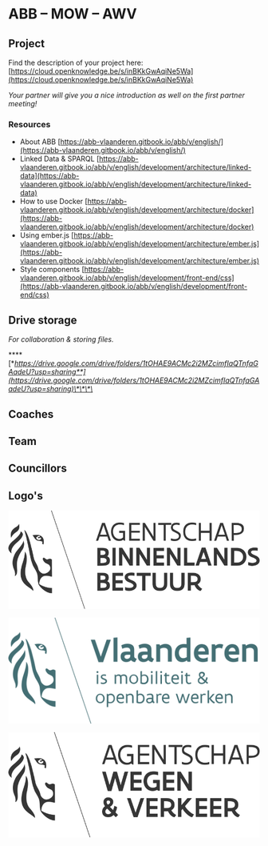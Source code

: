 # ABB – MOW – AWV

## Project

Find the description of your project here: [https://cloud.openknowledge.be/s/inBKkGwAqiNe5Wa](https://cloud.openknowledge.be/s/inBKkGwAqiNe5Wa)

_Your partner will give you a nice introduction as well on the first partner meeting!_

### Resources

* About ABB [https://abb-vlaanderen.gitbook.io/abb/v/english/](https://abb-vlaanderen.gitbook.io/abb/v/english/)
* Linked Data & SPARQL [https://abb-vlaanderen.gitbook.io/abb/v/english/development/architecture/linked-data](https://abb-vlaanderen.gitbook.io/abb/v/english/development/architecture/linked-data)
* How to use Docker [https://abb-vlaanderen.gitbook.io/abb/v/english/development/architecture/docker](https://abb-vlaanderen.gitbook.io/abb/v/english/development/architecture/docker)
* Using ember.js [https://abb-vlaanderen.gitbook.io/abb/v/english/development/architecture/ember.js](https://abb-vlaanderen.gitbook.io/abb/v/english/development/architecture/ember.js)
* Style components [https://abb-vlaanderen.gitbook.io/abb/v/english/development/front-end/css](https://abb-vlaanderen.gitbook.io/abb/v/english/development/front-end/css)

## Drive storage

_For collaboration & storing files._

\*\*\*\*[**https://drive.google.com/drive/folders/1tOHAE9ACMc2i2MZcimfIaQTnfaGAadeU?usp=sharing**](https://drive.google.com/drive/folders/1tOHAE9ACMc2i2MZcimfIaQTnfaGAadeU?usp=sharing)\*\*\*\*

## Coaches



## Team

## Councillors

## Logo's

![Logo Agentschap Binnenlands Bestuur](../.gitbook/assets/logo-abb.svg)

![Logo Mobiliteit &amp; Openbare Werken](../.gitbook/assets/agentschap-mobiliteit-openbare-werken.svg)

![Logo Agentschap Wegen &amp; Verkeer](../.gitbook/assets/agentschap-wegen-verkeer.svg)



